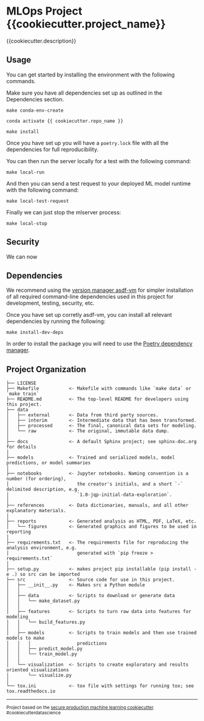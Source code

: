 MLOps Project {{cookiecutter.project_name}}
==============================

{{cookiecutter.description}}

## Usage

You can get started by installing the environment with the following commands.

Make sure you have all dependencies set up as outlined in the Dependencies section.

```
make conda-env-create

conda activate {{ cookiecutter.repo_name }}

make install
```

Once you have set up you will have a `poetry.lock` file with all the dependencies for full reproducibility.

You can then run the server locally for a test with the following command:

```
make local-run
```

And then you can send a test request to your deployed ML model runtime with the following command:

```
make local-test-request
```

Finally we can just stop the mlserver process:

```
make local-stop
```

## Security

We can now 

## Dependencies

We recommend using the [version manager asdf-vm](https://github.com/asdf-vm/asdf) for simpler installation of all required command-line dependencies used in this project for development, testing, security, etc.

Once you have set up corretly asdf-vm, you can install all relevant dependencies by running the following:

```
make install-dev-deps
```

In order to install the package you will need to use the [Poetry dependency manager](https://github.com/python-poetry/poetry).



## Project Organization

    ├── LICENSE
    ├── Makefile           <- Makefile with commands like `make data` or `make train`
    ├── README.md          <- The top-level README for developers using this project.
    ├── data
    │   ├── external       <- Data from third party sources.
    │   ├── interim        <- Intermediate data that has been transformed.
    │   ├── processed      <- The final, canonical data sets for modeling.
    │   └── raw            <- The original, immutable data dump.
    │
    ├── docs               <- A default Sphinx project; see sphinx-doc.org for details
    │
    ├── models             <- Trained and serialized models, model predictions, or model summaries
    │
    ├── notebooks          <- Jupyter notebooks. Naming convention is a number (for ordering),
    │                         the creator's initials, and a short `-` delimited description, e.g.
    │                         `1.0-jqp-initial-data-exploration`.
    │
    ├── references         <- Data dictionaries, manuals, and all other explanatory materials.
    │
    ├── reports            <- Generated analysis as HTML, PDF, LaTeX, etc.
    │   └── figures        <- Generated graphics and figures to be used in reporting
    │
    ├── requirements.txt   <- The requirements file for reproducing the analysis environment, e.g.
    │                         generated with `pip freeze > requirements.txt`
    │
    ├── setup.py           <- makes project pip installable (pip install -e .) so src can be imported
    ├── src                <- Source code for use in this project.
    │   ├── __init__.py    <- Makes src a Python module
    │   │
    │   ├── data           <- Scripts to download or generate data
    │   │   └── make_dataset.py
    │   │
    │   ├── features       <- Scripts to turn raw data into features for modeling
    │   │   └── build_features.py
    │   │
    │   ├── models         <- Scripts to train models and then use trained models to make
    │   │   │                 predictions
    │   │   ├── predict_model.py
    │   │   └── train_model.py
    │   │
    │   └── visualization  <- Scripts to create exploratory and results oriented visualizations
    │       └── visualize.py
    │
    └── tox.ini            <- tox file with settings for running tox; see tox.readthedocs.io


--------

<p><small>Project based on the <a target="_blank" href="https://github.com/EthicalML/sml-security">secure production machine learning cookiecutter</a>. #cookiecutterdatascience</small></p>
